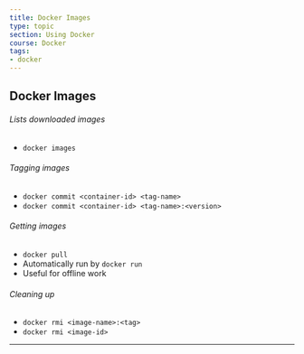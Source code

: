```yaml
---
title: Docker Images
type: topic
section: Using Docker
course: Docker
tags:
- docker
---
```

## Docker Images
###### Lists downloaded images
- `docker images`

###### Tagging images
- `docker commit <container-id> <tag-name>`
- `docker commit <container-id> <tag-name>:<version>`

###### Getting images
- `docker pull`
- Automatically run by `docker run`
- Useful for offline work

###### Cleaning up
- `docker rmi <image-name>:<tag>`
- `docker rmi <image-id>`




---